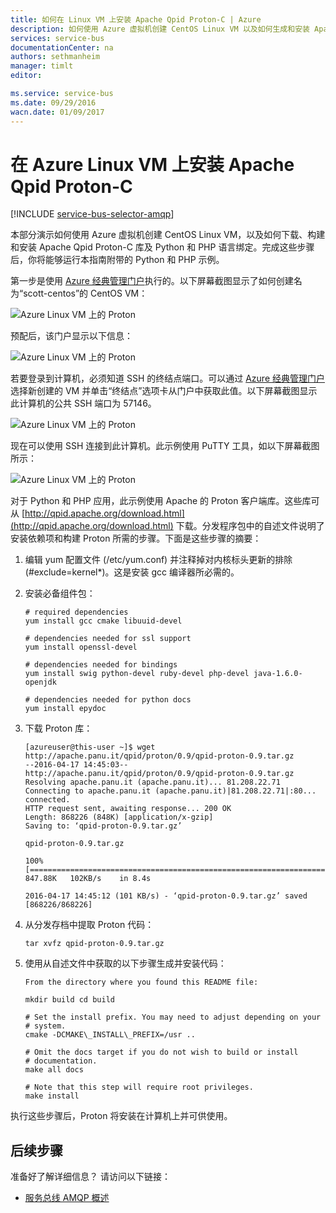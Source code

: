 ```yaml
---
title: 如何在 Linux VM 上安装 Apache Qpid Proton-C | Azure
description: 如何使用 Azure 虚拟机创建 CentOS Linux VM 以及如何生成和安装 Apache Qpid Proton-C 库。
services: service-bus
documentationCenter: na
authors: sethmanheim
manager: timlt
editor: 

ms.service: service-bus
ms.date: 09/29/2016
wacn.date: 01/09/2017
---
```


# 在 Azure Linux VM 上安装 Apache Qpid Proton-C

[!INCLUDE [service-bus-selector-amqp](../../includes/service-bus-selector-amqp.md)]

本部分演示如何使用 Azure 虚拟机创建 CentOS Linux VM，以及如何下载、构建和安装 Apache Qpid Proton-C 库及 Python 和 PHP 语言绑定。完成这些步骤后，你将能够运行本指南附带的 Python 和 PHP 示例。

第一步是使用 [Azure 经典管理门户][]执行的。以下屏幕截图显示了如何创建名为“scott-centos”的 CentOS VM：

![Azure Linux VM 上的 Proton][0]

预配后，该门户显示以下信息：

![Azure Linux VM 上的 Proton][1]

若要登录到计算机，必须知道 SSH 的终结点端口。可以通过 [Azure 经典管理门户][]选择新创建的 VM 并单击“终结点”选项卡从门户中获取此值。以下屏幕截图显示此计算机的公共 SSH 端口为 57146。

![Azure Linux VM 上的 Proton][2]

现在可以使用 SSH 连接到此计算机。此示例使用 PuTTY 工具，如以下屏幕截图所示：

![Azure Linux VM 上的 Proton][3]

对于 Python 和 PHP 应用，此示例使用 Apache 的 Proton 客户端库。这些库可从 [http://qpid.apache.org/download.html](http://qpid.apache.org/download.html) 下载。分发程序包中的自述文件说明了安装依赖项和构建 Proton 所需的步骤。下面是这些步骤的摘要：

1.  编辑 yum 配置文件 (/etc/yum.conf) 并注释掉对内核标头更新的排除 (#exclude=kernel*)。这是安装 gcc 编译器所必需的。

2.  安装必备组件包：

        # required dependencies 
        yum install gcc cmake libuuid-devel
        
        # dependencies needed for ssl support
        yum install openssl-devel
        
        # dependencies needed for bindings
        yum install swig python-devel ruby-devel php-devel java-1.6.0-openjdk
        
        # dependencies needed for python docs
        yum install epydoc

1.  下载 Proton 库：

    ```
    [azureuser@this-user ~]$ wget http://apache.panu.it/qpid/proton/0.9/qpid-proton-0.9.tar.gz
    --2016-04-17 14:45:03--  http://apache.panu.it/qpid/proton/0.9/qpid-proton-0.9.tar.gz
    Resolving apache.panu.it (apache.panu.it)... 81.208.22.71
    Connecting to apache.panu.it (apache.panu.it)|81.208.22.71|:80... connected.
    HTTP request sent, awaiting response... 200 OK
    Length: 868226 (848K) [application/x-gzip]
    Saving to: ‘qpid-proton-0.9.tar.gz’
    
    qpid-proton-0.9.tar.gz                               
    
    100%[====================================================================================================================>] 847.88K   102KB/s    in 8.4s    
    
    2016-04-17 14:45:12 (101 KB/s) - ‘qpid-proton-0.9.tar.gz’ saved [868226/868226]
    ```

1.  从分发存档中提取 Proton 代码：

        tar xvfz qpid-proton-0.9.tar.gz

1.  使用从自述文件中获取的以下步骤生成并安装代码：

        From the directory where you found this README file:	
        
        mkdir build cd build
                
        # Set the install prefix. You may need to adjust depending on your		
        # system.		
        cmake -DCMAKE\_INSTALL\_PREFIX=/usr ..
                
        # Omit the docs target if you do not wish to build or install		
        # documentation.		
        make all docs
                
        # Note that this step will require root privileges.		
        make install

执行这些步骤后，Proton 将安装在计算机上并可供使用。

## 后续步骤

准备好了解详细信息？ 请访问以下链接：

- [服务总线 AMQP 概述]

[服务总线 AMQP 概述]: ./service-bus-amqp-overview.md
[0]: ./media/service-bus-amqp-apache/amqp-apache-1.png
[1]: ./media/service-bus-amqp-apache/amqp-apache-2.png
[2]: ./media/service-bus-amqp-apache/amqp-apache-3.png
[3]: ./media/service-bus-amqp-apache/amqp-apache-4.png

[Azure 经典管理门户]: http://manage.windowsazure.cn

<!---HONumber=Mooncake_Quality_Review_0104_2017-->